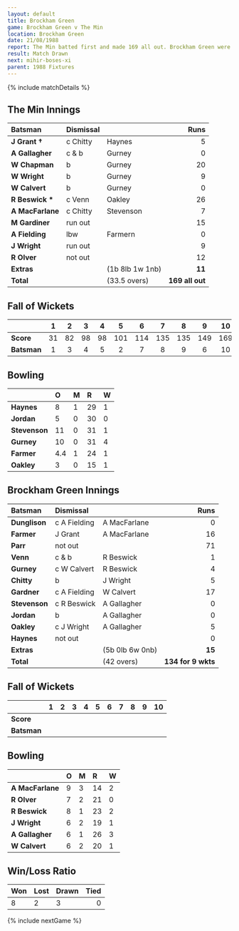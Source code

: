```yaml
---
layout: default
title: Brockham Green
game: Brockham Green v The Min
location: Brockham Green
date: 21/08/1988
report: The Min batted first and made 169 all out. Brockham Green were 134 for 9 wkts when time ran out
result: Match Drawn
next: mihir-boses-xi
parent: 1988 Fixtures
---
```


{% include matchDetails %}

## The Min Innings

| Batsman | Dismissal |  | Runs |
|:---|:---|---|---:|
| **J Grant &#8224;** | c Chitty | Haynes | 5 |
| **A Gallagher** | c & b | Gurney | 0 |
| **W Chapman** | b | Gurney | 20 |
| **W Wright** | b | Gurney | 9 |
| **W Calvert** | b  | Gurney | 0 |
| **R Beswick &#42;** | c Venn | Oakley | 26 |
| **A MacFarlane** | c Chitty | Stevenson | 7 |
| **M Gardiner** | run out |  | 15 |
| **A Fielding** | lbw | Farmern | 0 |
| **J Wright** | run out |  | 9 |
| **R Olver** | not out |  | 12 |
| **Extras** | | (1b 8lb 1w 1nb) | **11** |
| **Total** | | (33.5 overs) | **169 all out** |

## Fall of Wickets

| | 1 | 2 | 3 | 4 | 5 | 6 | 7 | 8 | 9 | 10 |
|---|:---:|:---:|:---:|:---:|:---:|:---:|:---:|:---:|:---:|:---:|
| **Score** | 31 | 82 | 98 | 98 | 101 | 114 | 135 | 135 | 149 | 169 |
| **Batsman** | 1 | 3 | 4 | 5 | 2 | 7 | 8 | 9 | 6 | 10 |

## Bowling

| | O | M | R | W |
|---|:---|:---|:---|:---|
| **Haynes** | 8 | 1 | 29 | 1 |
| **Jordan** | 5 | 0 | 30 | 0 |
| **Stevenson** | 11 | 0 | 31 | 1 |
| **Gurney** | 10 | 0 | 31 | 4 |
| **Farmer** | 4.4 | 1 | 24 | 1 |
| **Oakley** | 3 | 0 | 15 | 1 |

## Brockham Green Innings

| Batsman | Dismissal |  | Runs |
|:---|:---|---|---:|
| **Dunglison** | c A Fielding | A MacFarlane | 0 |
| **Farmer** | J Grant | A MacFarlane | 16 |
| **Parr** | not out |  | 71 |
| **Venn** | c & b | R Beswick | 1 |
| **Gurney** | c W Calvert | R Beswick | 4 |
| **Chitty** | b | J Wright | 5 |
| **Gardner** | c A Fielding | W Calvert | 17 |
| **Stevenson** | c R Beswick | A Gallagher | 0 |
| **Jordan** | b | A Gallagher | 0 |
| **Oakley** | c J Wright | A Gallagher | 5 |
| **Haynes** | not out |  | 0 |
| **Extras** | | (5b 0lb 6w 0nb) | **15** |
| **Total** | | (42 overs) | **134 for 9 wkts** |

## Fall of Wickets

| | 1 | 2 | 3 | 4 | 5 | 6 | 7 | 8 | 9 | 10 |
|---|:---:|:---:|:---:|:---:|:---:|:---:|:---:|:---:|:---:|:---:|
| **Score** |  |  |  |  |  |  |  |  |  |  |
| **Batsman** |  |  |  |  |  |  |  |  |  |  |

## Bowling

| | O | M | R | W |
|---|:---|:---|:---|:---|
| **A MacFarlane** | 9 | 3 | 14 | 2 |
| **R Olver** | 7 | 2 | 21 | 0 |
| **R Beswick** | 8 | 1 | 23 | 2 |
| **J Wright** | 6 | 2 | 19 | 1 |
| **A Gallagher** | 6 | 1 | 26 | 3 |
| **W Calvert** | 6 | 2 | 20 | 1 |

## Win/Loss Ratio

| Won | Lost | Drawn | Tied |
|:---|:---|:---|---:|
| 8 | 2 | 3 | 0 |

{% include nextGame %}